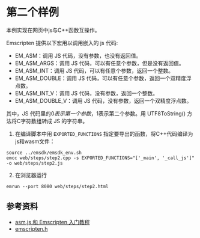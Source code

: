 # 第二个样例

本例实现在网页中js与C++函数互操作。

Emscripten 提供以下宏用以调用嵌入的 js 代码:

- EM_ASM：调用 JS 代码，没有参数，也没有返回值。
- EM_ASM_ARGS：调用 JS 代码，可以有任意个参数，但是没有返回值。
- EM_ASM_INT：调用 JS 代码，可以有任意个参数，返回一个整数。
- EM_ASM_DOUBLE：调用 JS 代码，可以有任意个参数，返回一个双精度浮点数。
- EM_ASM_INT_V：调用 JS 代码，没有参数，返回一个整数。
- EM_ASM_DOUBLE_V：调用 JS 代码，没有参数，返回一个双精度浮点数。

其中，JS 代码里的$0表示第一个参数，$1表示第二个参数。用 UTF8ToString() 方法将C字符数组转成 JS 的字符串。

1. 在编译脚本中用 `EXPORTED_FUNCTIONS` 指定要导出的函数，将C++代码编译为js和wasm文件：

```
source ../emsdk/emsdk_env.sh
emcc web/steps/step2.cpp -s EXPORTED_FUNCTIONS="['_main', '_call_js']" -o web/steps/step2.js
```

2. 在浏览器运行

```
emrun --port 8080 web/steps/step2.html
```

## 参考资料

- [asm.js 和 Emscripten 入门教程](http://www.ruanyifeng.com/blog/2017/09/asmjs_emscripten.html)
- [emscripten.h](https://emscripten.org/docs/api_reference/emscripten.h.html)
